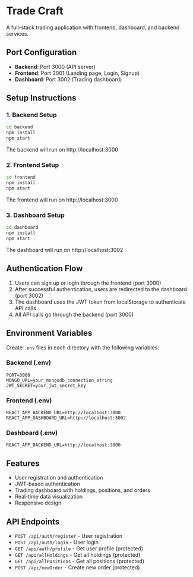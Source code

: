# Trade Craft

A full-stack trading application with frontend, dashboard, and backend services.

## Port Configuration

- **Backend**: Port 3000 (API server)
- **Frontend**: Port 3001 (Landing page, Login, Signup)
- **Dashboard**: Port 3002 (Trading dashboard)

## Setup Instructions

### 1. Backend Setup
```bash
cd backend
npm install
npm start
```
The backend will run on http://localhost:3000

### 2. Frontend Setup
```bash
cd frontend
npm install
npm start
```
The frontend will run on http://localhost:3000

### 3. Dashboard Setup
```bash
cd dashboard
npm install
npm start
```
The dashboard will run on http://localhost:3002

## Authentication Flow

1. Users can sign up or login through the frontend (port 3000)
2. After successful authentication, users are redirected to the dashboard (port 3002)
3. The dashboard uses the JWT token from localStorage to authenticate API calls
4. All API calls go through the backend (port 3000)

## Environment Variables

Create `.env` files in each directory with the following variables:

### Backend (.env)
```
PORT=3000
MONGO_URL=your_mongodb_connection_string
JWT_SECRET=your_jwt_secret_key
```

### Frontend (.env)
```
REACT_APP_BACKEND_URL=http://localhost:3000
REACT_APP_DASHBOARD_URL=http://localhost:3002
```

### Dashboard (.env)
```
REACT_APP_BACKEND_URL=http://localhost:3000
```

## Features

- User registration and authentication
- JWT-based authentication
- Trading dashboard with holdings, positions, and orders
- Real-time data visualization
- Responsive design

## API Endpoints

- `POST /api/auth/register` - User registration
- `POST /api/auth/login` - User login
- `GET /api/auth/profile` - Get user profile (protected)
- `GET /api/allHoldings` - Get all holdings (protected)
- `GET /api/allPositions` - Get all positions (protected)
- `POST /api/newOrder` - Create new order (protected)

